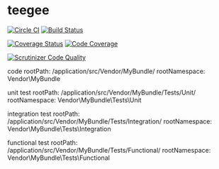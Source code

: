 # teegee

[![Circle CI](https://circleci.com/gh/nulldevelopmenthr/TeeGee/tree/master.svg?style=svg)](https://circleci.com/gh/nulldevelopmenthr/TeeGee/tree/master)
[![Build Status](https://scrutinizer-ci.com/g/nulldevelopmenthr/TeeGee/badges/build.png?b=master)](https://scrutinizer-ci.com/g/nulldevelopmenthr/TeeGee/build-status/master)

[![Coverage Status](https://coveralls.io/repos/nulldevelopmenthr/TeeGee/badge.svg?branch=master)](https://coveralls.io/r/nulldevelopmenthr/TeeGee?branch=master)
[![Code Coverage](https://scrutinizer-ci.com/g/nulldevelopmenthr/TeeGee/badges/coverage.png?b=master)](https://scrutinizer-ci.com/g/nulldevelopmenthr/TeeGee/?branch=master)

[![Scrutinizer Code Quality](https://scrutinizer-ci.com/g/nulldevelopmenthr/TeeGee/badges/quality-score.png?b=master)](https://scrutinizer-ci.com/g/nulldevelopmenthr/TeeGee/?branch=master)



code
rootPath:       /application/src/Vendor/MyBundle/
rootNamespace:  Vendor\MyBundle

unit test
rootPath:       /application/src/Vendor/MyBundle/Tests/Unit/
rootNamespace:  Vendor\MyBundle\Tests\Unit

integration test
rootPath:       /application/src/Vendor/MyBundle/Tests/Integration/
rootNamespace:  Vendor\MyBundle\Tests\Integration

functional test
rootPath:       /application/src/Vendor/MyBundle/Tests/Functional/
rootNamespace:  Vendor\MyBundle\Tests\Functional

